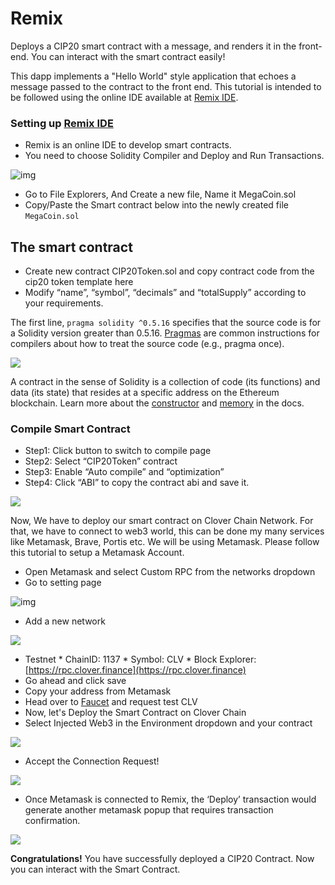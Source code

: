 # Remix

Deploys a CIP20 smart contract with a message, and renders it in the front-end. You can interact with the smart contract easily!

This dapp implements a "Hello World" style application that echoes a message passed to the contract to the front end. This tutorial is intended to be followed using the online IDE available at [Remix IDE](https://remix.ethereum.org/).

### Setting up [Remix IDE](https://remix.ethereum.org/) <a id="setting-up-remix-ide"></a>

* Remix is an online IDE to develop smart contracts.
* You need to choose Solidity Compiler and Deploy and Run Transactions.

![img](https://lh3.googleusercontent.com/BUilfLHVuRsIwaPDCry2yk8g58oMZfq65Nf-Ihc7g8rYtp7BjlxJWiwBQj0BK8e8ZsWET4zPcwdKYCcOn1mdsnFaH60E2Uhj5JEyhMz1-f-_aGwupbPbwaoMRZvB0NATWjPQadNT)

* Go to File Explorers, And Create a new file, Name it MegaCoin.sol
* Copy/Paste the Smart contract below into the newly created file `MegaCoin.sol`

## The smart contract <a id="the-smart-contract"></a>

* Create new contract CIP20Token.sol and copy contract code from the cip20 token template here
* Modify “name”, “symbol”, “decimals” and “totalSupply” according to your requirements.



The first line, `pragma solidity ^0.5.16` specifies that the source code is for a Solidity version greater than 0.5.16. [Pragmas](https://solidity.readthedocs.io/en/latest/layout-of-source-files.html#pragma) are common instructions for compilers about how to treat the source code \(e.g., pragma once\).

![](../../.gitbook/assets/image%20%2819%29.png)

A contract in the sense of Solidity is a collection of code \(its functions\) and data \(its state\) that resides at a specific address on the Ethereum blockchain. Learn more about the [constructor](https://solidity.readthedocs.io/en/latest/contracts.html#constructor) and [memory](https://solidity.readthedocs.io/en/latest/introduction-to-smart-contracts.html#storage-memory-and-the-stack) in the docs.

### Compile Smart Contract <a id="compile-smart-contract"></a>

* Step1: Click button to switch to compile page
* Step2: Select “CIP20Token” contract
* Step3: Enable “Auto compile” and “optimization”
* Step4: Click “ABI” to copy the contract abi and save it.

![](../../.gitbook/assets/image%20%2821%29.png)



Now, We have to deploy our smart contract on Clover Chain Network. For that, we have to connect to web3 world, this can be done my many services like Metamask, Brave, Portis etc. We will be using Metamask. Please follow this tutorial to setup a Metamask Account.

* Open Metamask and select Custom RPC from the networks dropdown
* Go to setting page 

![img](https://lh5.googleusercontent.com/NqWPIv1MrMJ-W2wDKjxtdxcdFhDwiqhsZ6G6MY6FQnhxPTCCPfPHBJ59vBl1ddxpbfV11ufETWAolV1s9YjCYHPeJCKW1S-sr8gfjcFt3swXM-p3IgafNBqPZ86DvThK-I9gKbrw)

* Add a new network

![](../../.gitbook/assets/wechate6b1d6dd3249493dbdc35ce2a399c93a.png)

* Testnet \* ChainID: 1137 \* Symbol: CLV \* Block Explorer: [https://rpc.clover.finance](https://rpc.clover.finance)
* Go ahead and click save
* Copy your address from Metamask
* Head over to [Faucet](http://faucet.clovernode.com/) and request test CLV
* Now, let's Deploy the Smart Contract on Clover Chain
* Select Injected Web3 in the Environment dropdown and your contract

![](../../.gitbook/assets/wechat3992b3176f68921425976a75691e18d9.png)

* Accept the Connection Request!

![](../../.gitbook/assets/wechatb79a46a51fa05f007a8e5d43650fd6b4.png)

* Once Metamask is connected to Remix, the ‘Deploy’ transaction would generate another metamask popup that requires transaction confirmation.

![](../../.gitbook/assets/wechatfa83faa624300261955ccc46843ef9c6.png)

**Congratulations!** You have successfully deployed a CIP20 Contract. Now you can interact with the Smart Contract. 


